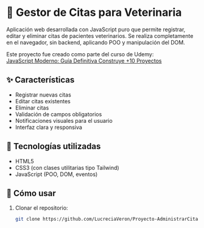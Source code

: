 # 🐾 Gestor de Citas para Veterinaria

Aplicación web desarrollada con JavaScript puro que permite registrar, editar y eliminar citas de pacientes veterinarios. Se realiza completamente en el navegador, sin backend, aplicando POO y manipulación del DOM.

Este proyecto fue creado como parte del curso de Udemy:  
[JavaScript Moderno: Guía Definitiva Construye +10 Proyectos](https://www.udemy.com/course/javascript-moderno-guia-definitiva-construye-10-proyectos)

## ✨ Características

- Registrar nuevas citas
- Editar citas existentes
- Eliminar citas
- Validación de campos obligatorios
- Notificaciones visuales para el usuario
- Interfaz clara y responsiva

## 🧠 Tecnologías utilizadas

- HTML5
- CSS3 (con clases utilitarias tipo Tailwind)
- JavaScript (POO, DOM, eventos)


## 🚀 Cómo usar

1. Clonar el repositorio:
   ```bash
   git clone https://github.com/LucreciaVeron/Proyecto-AdministrarCitas.git
